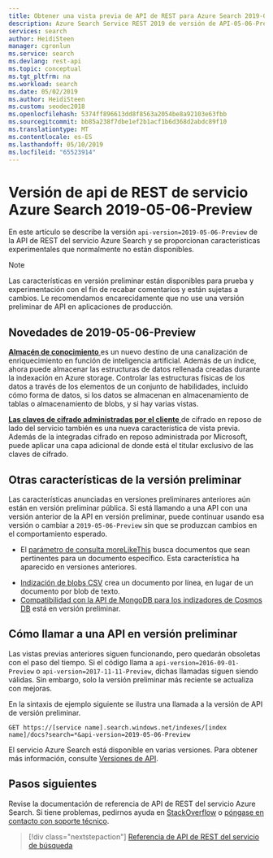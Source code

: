 ```yaml
---
title: Obtener una vista previa de API de REST para Azure Search 2019-05-06-Preview - Azure Search
description: Azure Search Service REST 2019 de versión de API-05-06-Preview incluye características experimentales como almacén de conocimiento y las claves de cifrado administradas por el cliente.
services: search
author: HeidiSteen
manager: cgronlun
ms.service: search
ms.devlang: rest-api
ms.topic: conceptual
ms.tgt_pltfrm: na
ms.workload: search
ms.date: 05/02/2019
ms.author: HeidiSteen
ms.custom: seodec2018
ms.openlocfilehash: 5374ff896613dd8f8563a2054be8a92103e63fbb
ms.sourcegitcommit: bb85a238f7dbe1ef2b1acf1b6d368d2abdc89f10
ms.translationtype: MT
ms.contentlocale: es-ES
ms.lasthandoff: 05/10/2019
ms.locfileid: "65523914"
---
```

# <a name="azure-search-service-rest-api-version-2019-05-06-preview"></a>Versión de api de REST de servicio Azure Search 2019-05-06-Preview
En este artículo se describe la versión `api-version=2019-05-06-Preview` de la API de REST del servicio Azure Search y se proporcionan características experimentales que normalmente no están disponibles.

> [!NOTE]
> Las características en versión preliminar están disponibles para prueba y experimentación con el fin de recabar comentarios y están sujetas a cambios. Le recomendamos encarecidamente que no use una versión preliminar de API en aplicaciones de producción.


## <a name="new-in-2019-05-06-preview"></a>Novedades de 2019-05-06-Preview

[**Almacén de conocimiento** ](knowledge-store-concept-intro.md) es un nuevo destino de una canalización de enriquecimiento en función de inteligencia artificial. Además de un índice, ahora puede almacenar las estructuras de datos rellenada creadas durante la indexación en Azure storage. Controlar las estructuras físicas de los datos a través de los elementos de un conjunto de habilidades, incluido cómo forma de datos, si los datos se almacenan en almacenamiento de tablas o almacenamiento de blobs, y si hay varias vistas.

[**Las claves de cifrado administradas por el cliente** ](search-security-manage-encryption-keys.md) de cifrado en reposo de lado del servicio también es una nueva característica de vista previa. Además de la integradas cifrado en reposo administrada por Microsoft, puede aplicar una capa adicional de donde está el titular exclusivo de las claves de cifrado.

## <a name="other-preview-features"></a>Otras características de la versión preliminar

Las características anunciadas en versiones preliminares anteriores aún están en versión preliminar pública. Si está llamando a una API con una versión anterior de la API en versión preliminar, puede continuar usando esa versión o cambiar a `2019-05-06-Preview` sin que se produzcan cambios en el comportamiento esperado.

+ El [parámetro de consulta moreLikeThis](search-more-like-this.md) busca documentos que sean pertinentes para un documento específico. Esta característica ha aparecido en versiones anteriores. 
* [Indización de blobs CSV](search-howto-index-csv-blobs.md) crea un documento por línea, en lugar de un documento por blob de texto.
* [Compatibilidad con la API de MongoDB para los indizadores de Cosmos DB](search-howto-index-cosmosdb.md) está en versión preliminar.


## <a name="how-to-call-a-preview-api"></a>Cómo llamar a una API en versión preliminar

Las vistas previas anteriores siguen funcionando, pero quedarán obsoletas con el paso del tiempo. Si el código llama a `api-version=2016-09-01-Preview` o `api-version=2017-11-11-Preview`, dichas llamadas siguen siendo válidas. Sin embargo, solo la versión preliminar más reciente se actualiza con mejoras. 

En la sintaxis de ejemplo siguiente se ilustra una llamada a la versión de API de versión preliminar.

    GET https://[service name].search.windows.net/indexes/[index name]/docs?search=*&api-version=2019-05-06-Preview

El servicio Azure Search está disponible en varias versiones. Para obtener más información, consulte [Versiones de API](search-api-versions.md).

## <a name="next-steps"></a>Pasos siguientes

Revise la documentación de referencia de API de REST del servicio Azure Search. Si tiene problemas, pedirnos ayuda en [StackOverflow](https://stackoverflow.com/) o [póngase en contacto con soporte técnico](https://azure.microsoft.com/support/community/?product=search).

> [!div class="nextstepaction"]
> [Referencia de API de REST del servicio de búsqueda](https://docs.microsoft.com/rest/api/searchservice/)